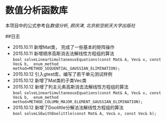 # 数值分析函数库

本项目中的公式参考自*数值分析, 颜庆津, 北京航空航天大学出版社*

##日志

- 2015.10.11 新增Mat类， 完成了一些基本的矩阵操作
- 2015.10.11 新增顺序高斯消去法解线性方程组的算法 <br>
`bool solveLinearSimultaneousEquations(const Mat& A, Vec& x, const Vec& b, 
	enum_method method=METHOD_SEQUENTIAL_GAUSSIAN_ELIMINATION);`
- 2015.10.12 引入gtest库，编写了若干单元测试样例
- 2015.10.12 新增了Mat类的子类Vec类
- 2015.10.12 新增了列主元素高斯消去法解线性方程组的算法<br>
`bool solveLinearSimultaneousEquations(const Mat& A, Vec& x, const Vec& b, 
	enum_method method=METHOD_COLUMN_MAJOR_ELEMENT_GAUSSIAN_ELIMINATION);`
- 2015.10.12 新增了Doolittle分解法法解线性方程组的算法<br>`bool solveLSEwithDoolittle(const Mat& A, Vec& x, const Vec& b);`
